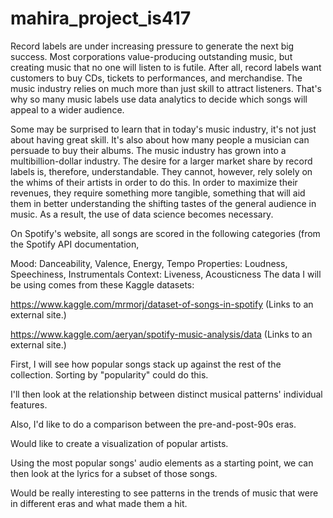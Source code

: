 # mahira_project_is417

Record labels are under increasing pressure to generate the next big success. Most corporations value-producing outstanding music, but creating music that no one will listen to is futile. After all, record labels want customers to buy CDs, tickets to performances, and merchandise. The music industry relies on much more than just skill to attract listeners. That's why so many music labels use data analytics to decide which songs will appeal to a wider audience.

Some may be surprised to learn that in today's music industry, it's not just about having great skill. It's also about how many people a musician can persuade to buy their albums. The music industry has grown into a multibillion-dollar industry. The desire for a larger market share by record labels is, therefore, understandable. They cannot, however, rely solely on the whims of their artists in order to do this. In order to maximize their revenues, they require something more tangible, something that will aid them in better understanding the shifting tastes of the general audience in music. As a result, the use of data science becomes necessary.

On Spotify's website, all songs are scored in the following categories (from the Spotify API documentation,

Mood: Danceability, Valence, Energy, Tempo
Properties: Loudness, Speechiness, Instrumentals
Context: Liveness, Acousticness
The data I will be using comes from these Kaggle datasets: 

https://www.kaggle.com/mrmorj/dataset-of-songs-in-spotify (Links to an external site.)

https://www.kaggle.com/aeryan/spotify-music-analysis/data (Links to an external site.)

First, I will see how popular songs stack up against the rest of the collection. Sorting by "popularity" could do this.

I'll then look at the relationship between distinct musical patterns' individual features.

Also, I'd like to do a comparison between the pre-and-post-90s eras.

Would like to create a visualization of popular artists.

Using the most popular songs' audio elements as a starting point, we can then look at the lyrics for a subset of those songs.

Would be really interesting to see patterns in the trends of music that were in different eras and what made them a hit.
